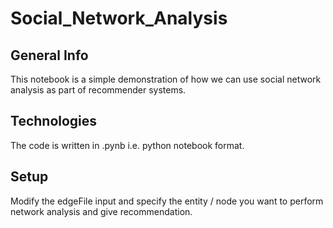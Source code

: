 # Social_Network_Analysis
## General Info
This notebook is a simple demonstration of how we can use social network analysis as part of recommender systems.

## Technologies
The code is written in .pynb i.e. python notebook format.

## Setup
Modify the edgeFile input and specify the entity / node you want to perform network analysis and give recommendation.
